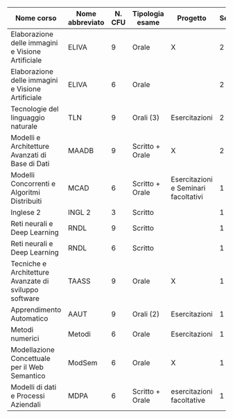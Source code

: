 Nome corso                                        | Nome abbreviato| N. CFU   | Tipologia esame | Progetto      | Semestre |
--------------------                              |    ----------  | ---------|-----------------|---------------|----------|
Elaborazione delle immagini e Visione Artificiale | ELIVA          | 9        | Orale           |    X          |    2     |
Elaborazione delle immagini e Visione Artificiale | ELIVA          | 6        | Orale           |               |    2     |
Tecnologie del linguaggio naturale                | TLN            | 9        | Orali (3)       | Esercitazioni |    2     |
Modelli e Architetture Avanzati di Base di Dati   | MAADB          | 9        | Scritto + Orale |    X          |    2     |
Modelli Concorrenti e Algoritmi Distribuiti       | MCAD           | 6        | Scritto + Orale | Esercitazioni e Seminari facoltativi |  1 |
Inglese 2                                         | INGL 2         | 3        | Scritto         |               |    1     |
Reti neurali e Deep Learning                      | RNDL           | 9        | Scritto         |               |    1     |
Reti neurali e Deep Learning                      | RNDL           | 6        | Scritto         |               |    1     |
Tecniche e Architetture Avanzate di sviluppo software | TAASS      | 9        | Orale           |    X          |    1     |
Apprendimento Automatico                          | AAUT           | 9        | Orali (2)       | Esercitazioni |    1     |
Metodi numerici                                   | Metodi         | 6        | Orale           | Esercitazioni |    1     |
Modellazione Concettuale per il Web Semantico     | ModSem         | 6        | Orale           | X             |    1     |
Modelli di dati e Processi Aziendali              | MDPA           | 6        | Scritto + Orale | esercitazioni facoltative | 1 |